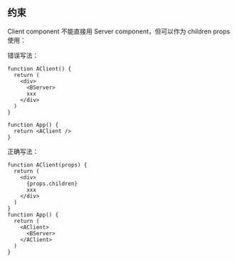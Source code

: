 
## 约束

Client component 不能直接用 Server component，但可以作为 children props 使用：

错误写法：

```tsx
function AClient() {
  return (
    <div>
      <BServer>
      xxx
    </div>
  )
}

function App() {
  return <AClient />
}
```

正确写法：
```tsx
function AClient(props) {
  return (
    <div>
      {props.children}
      xxx
    </div>
  )
}
function App() {
  return (
    <AClient>
      <BServer>
    </AClient>
  )
}
```